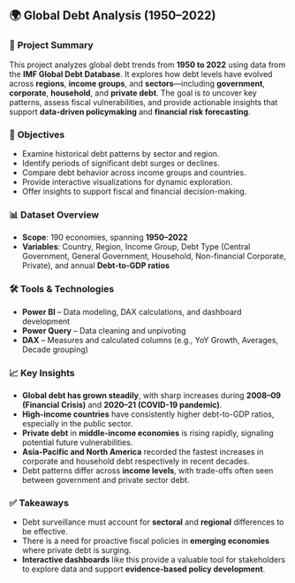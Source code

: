 ## 🌍 Global Debt Analysis (1950–2022)

### 📌 **Project Summary**  
This project analyzes global debt trends from **1950 to 2022** using data from the **IMF Global Debt Database**. It explores how debt levels have evolved across **regions**, **income groups**, and **sectors**—including **government**, **corporate**, **household**, and **private debt**. The goal is to uncover key patterns, assess fiscal vulnerabilities, and provide actionable insights that support **data-driven policymaking** and **financial risk forecasting**.

### 🎯 **Objectives**
- Examine historical debt patterns by sector and region.  
- Identify periods of significant debt surges or declines.  
- Compare debt behavior across income groups and countries.  
- Provide interactive visualizations for dynamic exploration.  
- Offer insights to support fiscal and financial decision-making.  

### 📊 **Dataset Overview**  
  
- **Scope**: 190 economies, spanning **1950–2022**  
- **Variables**: Country, Region, Income Group, Debt Type (Central Government, General Government, Household, Non-financial Corporate, Private), and annual **Debt-to-GDP ratios**

### 🛠 **Tools & Technologies**
- **Power BI** – Data modeling, DAX calculations, and dashboard development  
- **Power Query** – Data cleaning and unpivoting  
- **DAX** – Measures and calculated columns (e.g., YoY Growth, Averages, Decade grouping)  
 

### 📈 **Key Insights**
- **Global debt has grown steadily**, with sharp increases during **2008–09 (Financial Crisis)** and **2020–21 (COVID-19 pandemic)**.  
- **High-income countries** have consistently higher debt-to-GDP ratios, especially in the public sector.  
- **Private debt** in **middle-income economies** is rising rapidly, signaling potential future vulnerabilities.  
- **Asia-Pacific and North America** recorded the fastest increases in corporate and household debt respectively in recent decades.  
- Debt patterns differ across **income levels**, with trade-offs often seen between government and private sector debt.

### ✅ **Takeaways**
- Debt surveillance must account for **sectoral** and **regional** differences to be effective.  
- There is a need for proactive fiscal policies in **emerging economies** where private debt is surging.  
- **Interactive dashboards** like this provide a valuable tool for stakeholders to explore data and support **evidence-based policy development**.  

